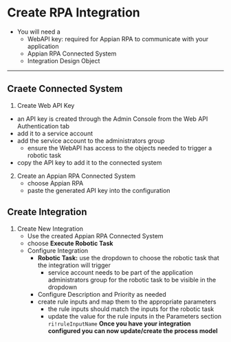 # Create RPA Integration
- You will need a 
    - WebAPI key: required for Appian RPA to communicate with your application
    - Appian RPA Connected System
    - Integration Design Object
---

## Craete Connected System
1. Create Web API Key 
- an API key is created through the Admin Console from the Web API Authentication tab
- add it to a service account
- add the service account to the administrators group
    - ensure the WebAPI has access to the objects needed to trigger a robotic task
- copy the API key to add it to the connected system
2. Create an Appian RPA Connected System
    - choose Appian RPA
    - paste the generated API key into the configuration
## Create Integration
1. Create New Integration
    - Use the created Appian RPA Connected System
    - choose **Execute Robotic Task**
    - Configure Integration
        - **Robotic Task:** use the dropdown to choose the robotic task that the integration will trigger
            - service account needs to be part of the application administrators group for the robotic task to be visible in the dropdown
        - Configure Description and Priority as needed
        - create rule inputs and map them to the appropriate parameters
            - the rule inputs should match the inputs for the robotic task
            - update the value for the rule inputs in the Parameters section `ri!ruleInputName`
**Once you have your integration configured you can now update/create the process model**